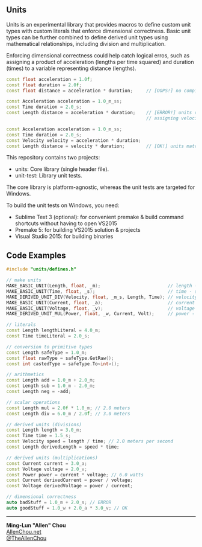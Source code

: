 ## Units

Units is an experimental library that provides macros to define custom unit types with custom literals that enforce dimensional correctness. Basic unit types can be further combined to define derived unit types using mathematical relationships, including division and multiplication.

Enforcing dimensional correctness could help catch logical erros, such as assigning a product of acceleration (lengths per time squared) and duration (times) to a variable representing distance (lengths).

```C++
const float acceleration = 1.0f;
const float duration = 2.0f;
const float distance = acceleration * duration;     // [OOPS!] no compiler error

const Acceleration acceleration = 1.0_m_ss;
const Time duration = 2.0_s;
const Length distance = acceleration * duration;    // [ERROR!] units don't match
                                                    // assigning velocity (m/s) to length (m)

const Acceleration acceleration = 1.0_m_ss;
const Time duration = 2.0_s;
const Velocity velocity = acceleration * duration;
const Length distance = velocity * duration;        // [OK!] units match!
```

This repository contains two projects:  
  * units: Core library (single header file).
  * unit-test: Library unit tests.

The core library is platform-agnostic, whereas the unit tests are targeted for Windows.

To build the unit tests on Windows, you need:  
  * Sublime Text 3 (optional): for convenient premake & build command shortcuts without having to open VS2015
  * Premake 5: for building VS2015 solution & projects
  * Visual Studio 2015: for building binaries


## Code Examples
```C++
#include "units/defines.h"

// make units
MAKE_BASIC_UNIT(Length, float, _m);                         // length - meter (m)
MAKE_BASIC_UNIT(Time, float, _s);                           // time - second (s)
MAKE_DERIVED_UNIT_DIV(Velocity, float, _m_s, Length, Time); // velocity - meters per second (m/s)
MAKE_BASIC_UNIT(Current, float, _a);                        // current - Ampere (a)
MAKE_BASIC_UNIT(Voltage, float, _v);                        // voltage - Volt (v)
MAKE_DERIVED_UNIT_MUL(Power, float, _w, Current, Volt);     // power - Watt (w)

// literals
const Length lengthLiteral = 4.0_m;
const Time timeLiteral = 2.0_s;

// conversion to primitive types
const Length safeType = 1.0_m;
const float rawType = safeType.GetRaw();
const int castedType = safeType.To<int>();

// arithmetics
const Length add = 1.0_m + 2.0_m;
const Length sub = 1.0_m - 2.0_m;
const Length neg = -add;

// scalar operations
const Length mul = 2.0f * 1.0_m; // 2.0 meters
const Length div = 6.0_m / 2.0f; // 3.0 meters

// derived units (divisions)
const Length length = 3.0_m;
const Time time = 1.5_s;
const Velocity speed = length / time; // 2.0 meters per second
const Length derivedLength = speed * time;

// derived units (multiplications)
const Current current = 3.0_a;
const Voltage voltage = 2.0_v;
const Power power = current * voltage; // 6.0 watts
const Current derivedCurrent = power / voltage;
const Voltage derivedVoltage = power / current;

// dimensional correctness
auto badStuff = 1.0_m + 2.0_s; // ERROR
auto goodStuff = 1.0_w + 2.0_a * 3.0_v; // OK
```

----
**Ming-Lun "Allen" Chou**  
[AllenChou.net](http://AllenChou.net)  
[@TheAllenChou](http://twitter.com/TheAllenChou)  
